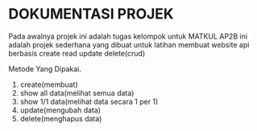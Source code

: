 # DOKUMENTASI PROJEK

Pada awalnya projek ini adalah tugas kelompok untuk MATKUL AP2B ini adalah projek sederhana yang dibuat untuk latihan membuat website api berbasis create read update delete(crud)

<p>Metode Yang Dipakai.</p>
	<ol>
  <li>create(membuat)</li>
  <li>show all data(melihat semua data)</li>
  <li>show 1/1 data(melihat data secara 1 per 1)</li>
  <li>update(mengubah data)</li>
  <li>delete(menghapus data)</li>
</ol>
